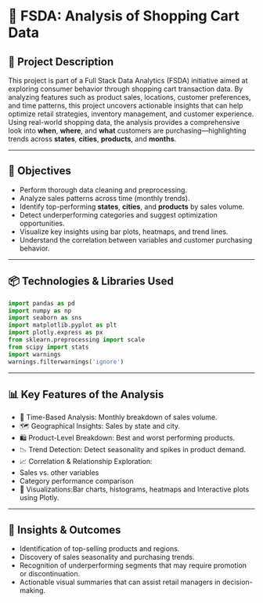 # 🛒 FSDA: Analysis of Shopping Cart Data
## 📌 Project Description
This project is part of a Full Stack Data Analytics (FSDA) initiative aimed at exploring consumer behavior through shopping cart transaction data. By analyzing features such as product sales, locations, customer preferences, and time patterns, this project uncovers actionable insights that can help optimize retail strategies, inventory management, and customer experience.
Using real-world shopping data, the analysis provides a comprehensive look into **when**, **where**, and **what** customers are purchasing—highlighting trends across **states**, **cities**, **products**, and **months**.

---

## 🎯 Objectives
- Perform thorough data cleaning and preprocessing.
- Analyze sales patterns across time (monthly trends).
- Identify top-performing **states**, **cities**, and **products** by sales volume.
- Detect underperforming categories and suggest optimization opportunities.
- Visualize key insights using bar plots, heatmaps, and trend lines.
- Understand the correlation between variables and customer purchasing behavior.

---

## 📦 Technologies & Libraries Used
```python
import pandas as pd
import numpy as np
import seaborn as sns
import matplotlib.pyplot as plt
import plotly.express as px
from sklearn.preprocessing import scale
from scipy import stats
import warnings
warnings.filterwarnings('ignore')
```

---

## 📊 Key Features of the Analysis
- 📅 Time-Based Analysis: Monthly breakdown of sales volume.
- 🗺️ Geographical Insights: Sales by state and city.
- 🛍️ Product-Level Breakdown: Best and worst performing products.
- 📉 Trend Detection: Detect seasonality and spikes in product demand.
- 📈 Correlation & Relationship Exploration:
- Sales vs. other variables
- Category performance comparison
- 🎨 Visualizations:Bar charts, histograms, heatmaps and Interactive plots using Plotly.

---

## 🧠 Insights & Outcomes
- Identification of top-selling products and regions.
- Discovery of sales seasonality and purchasing trends.
- Recognition of underperforming segments that may require promotion or discontinuation.
- Actionable visual summaries that can assist retail managers in decision-making.
